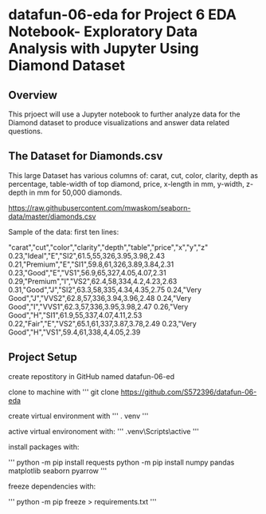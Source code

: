 # datafun-06-eda for Project 6 EDA Notebook- Exploratory Data Analysis with Jupyter Using Diamond Dataset

## Overview

This prjoect will use a Jupyter notebook to further analyze data for the Diamond dataset to produce visualizations and answer data related questions.

## The Dataset for Diamonds.csv 

This large Dataset has various columns of: carat, cut, color, clarity, depth as percentage, table-width of top diamond, price, x-length in mm, y-width, z-depth in mm for 50,000 diamonds.

https://raw.githubusercontent.com/mwaskom/seaborn-data/master/diamonds.csv  

Sample of the data: first ten lines:

"carat","cut","color","clarity","depth","table","price","x","y","z"
0.23,"Ideal","E","SI2",61.5,55,326,3.95,3.98,2.43
0.21,"Premium","E","SI1",59.8,61,326,3.89,3.84,2.31
0.23,"Good","E","VS1",56.9,65,327,4.05,4.07,2.31
0.29,"Premium","I","VS2",62.4,58,334,4.2,4.23,2.63
0.31,"Good","J","SI2",63.3,58,335,4.34,4.35,2.75
0.24,"Very Good","J","VVS2",62.8,57,336,3.94,3.96,2.48
0.24,"Very Good","I","VVS1",62.3,57,336,3.95,3.98,2.47
0.26,"Very Good","H","SI1",61.9,55,337,4.07,4.11,2.53
0.22,"Fair","E","VS2",65.1,61,337,3.87,3.78,2.49
0.23,"Very Good","H","VS1",59.4,61,338,4,4.05,2.39

## Project Setup

create repostitory in GitHub named datafun-06-ed

clone to machine with 
'''
git clone https://github.com/S572396/datafun-06-eda 

create virtual environment with
'''
. venv
'''

active virtual environoment with:
'''
.venv\Scripts\active
'''

install packages with:

'''
python -m pip install requests
python -m pip install numpy pandas matplotlib seaborn pyarrow
'''

freeze dependencies with:

'''
python -m pip freeze > requirements.txt
'''